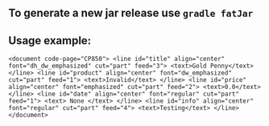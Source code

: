 ## To generate a new jar release use `gradle fatJar`

## Usage example:

`<document code-page="CP850">
    <line id="title" align="center" font="dh_dw_emphasized" cut="part" feed="3">
        <text>Gold Penny</text>
    </line>
    <line id="product" align="center" font="dw_emphasized" cut="part" feed="1">
        <text>Invalid</text>
    </line>
    <line id="price" align="center" font="emphasized" cut="part" feed="2">
        <text>0.0</text>
    </line>
    <line id="date" align="center" font="regular" cut="part" feed="1">
        <text>
            None
        </text>
    </line>
    <line id="info" align="center" font="regular" cut="part" feed="4">
        <text>Testing</text>
    </line>
</document>`
